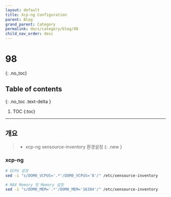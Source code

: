 ```yaml
---
layout: default
title: Xcp-ng Configuration
parent: Blog
grand_parent: Category
permalink: docs/category/blog/98
child_nav_order: desc
---
```

# 98
{: .no_toc}

## Table of contents
{: .no_toc .text-delta }

1. TOC
{:toc}

---
## 개요

> - xcp-ng xensource-inventory 환경설정
{: .new }

### xcp-ng

```bash
# VCPU 설정
sed -i "s/DOM0_VCPUS='.*'/DOM0_VCPUS='8'/" /etc/xensource-inventory
```

```bash
# MAX Memory 및 Memory 설정
sed -i "s/DOM0_MEM='.*'/DOM0_MEM='16384'/" /etc/xensource-inventory
```
